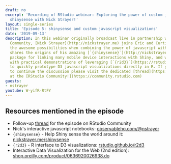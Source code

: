 ```yaml
---
draft: no
excerpt: 'Recording of RStudio webinar: Exploring the power of custom javascript and
  shinysense with Nick Strayer!'
layout: single-series
title: 'Episode 5: shinysense and custom javascript visualizations'
date: '2019-09-13'
description: In this webinar originally broadcast live in partnership with RStudio
  Community, [Nick Strayer](http://nickstrayer.me) joins Eric and Curtis to share
  the awesome possibilities when combining the power of javascript with Shiny!  Nick
  shares the origins of his amazing [`{shinysense}`](http://nickstrayer.me/shinysense)
  package for linking many mobile device interactions with Shiny, and we go hands-on
  with practical demonstrations of leveraging [`{r2d3}`](https://rstudio.github.io/r2d3)
  to quickly prototype D3 javascript visualizations directly in R. If you would like
  to continue the discussion please visit the dedicated [thread](https://community.rstudio.com/t/follow-up-thread-for-webinar-shinysense-and-custom-javascript-visualizations/39767)
  at the [RStudio Community!](https://community.rstudio.com)
guests: 
- nstrayer
youtube: W-yifR-RtFY
---
```


## Resources mentioned in the episode

* Follow-up [thread](https://community.rstudio.com/t/follow-up-thread-for-webinar-shinysense-and-custom-javascript-visualizations/39767) for the episode on RStudio Community
* Nick's interactive javascript notebooks: [observablehq.com/@nstrayer](https://observablehq.com/@nstrayer)
* `{shinysense}` - Help Shiny sense the world around it: [nickstrayer.me/shinysense](http://nickstrayer.me/shinysense/index.html)
* `{r2d3}` - R interface to D3 visualizations: [rstudio.github.io/r2d3](https://rstudio.github.io/r2d3)
* Interactive Data Visualization for the Web (2nd edition): [shop.oreilly.com/product/0636920026938.do](http://shop.oreilly.com/product/0636920026938.do)

